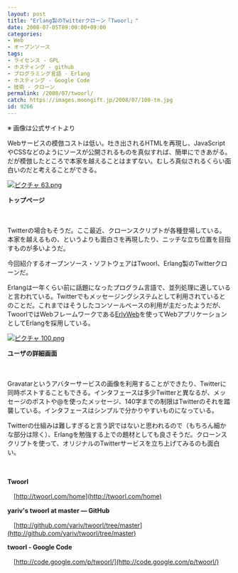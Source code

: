 ```yaml
---
layout: post
title: "Erlang製のTwitterクローン「Twoorl」"
date: 2008-07-05T09:00:00+09:00
categories:
- Web
- オープンソース
tags: 
- ライセンス - GPL
- ホスティング - github
- プログラミング言語 - Erlang
- ホスティング - Google Code
- 技術 - クローン
permalink: /2008/07/twoorl/
catch: https://images.moongift.jp/2008/07/100-tm.jpg
id: 9266
---
```

※ 画像は公式サイトより

  

Webサービスの模倣コストは低い。吐き出されるHTMLを再現し、JavaScriptやCSSなどのようにソースが公開されるものを真似すれば、簡単にできあがる。だが模倣したところで本家を越えることはまずない。むしろ真似されるくらい面白いのだと考えることができる。

  

[![ピクチャ 63.png](https://images.moongift.jp/2008/07/63-tm.jpg)](https://images.moongift.jp/2008/07/63.jpg)  
  
**トップページ**

  

　

  

Twitterの場合もそうだ。ここ最近、クローンスクリプトが各種登場している。本家を越えるもの、というよりも面白さを再現したり、ニッチな立ち位置を目指すものが多いようだ。

  

今回紹介するオープンソース・ソフトウェアはTwoorl、Erlang製のTwitterクローンだ。

  
  
<!--more-->  

Erlangは一年くらい前に話題になったプログラム言語で、並列処理に適していると言われている。Twitterでもメッセージングシステムとして利用されているとのことだ。これまではそうしたコンソールベースの利用が主だったようだが、TwoorlではWebフレームワークである[ErlyWeb](http://erlyweb.org/)を使ってWebアプリケーションとしてErlangを採用している。

  

[![ピクチャ 100.png](https://images.moongift.jp/2008/07/100-tm.jpg)](https://images.moongift.jp/2008/07/100.jpg)  
  
**ユーザの詳細画面**

  

　

  

Gravatarというアバターサービスの画像を利用することができたり、Twitterに同時ポストすることもできる。インタフェースは多少Twitterと異なるが、メッセージのポストや@を使ったメッセージ、140字までの制限はTwitterのそれを踏襲している。インタフェースはシンプルで分かりやすいものになっている。

  

Twitterの仕組みは難しすぎると言う訳ではないと思われるので（もちろん細かな部分は除く）、Erlangを勉強する上での題材としても良さそうだ。クローンスクリプトを使って、オリジナルのTwitterサービスを立ち上げてみるのも面白い。

  

　

  

**Twoorl**  
  
　[http://twoorl.com/home](http://twoorl.com/home)

  

**yariv's twoorl at master — GitHub**  
  
　[http://github.com/yariv/twoorl/tree/master](http://github.com/yariv/twoorl/tree/master)

  

**twoorl - Google Code**  
  
　[http://code.google.com/p/twoorl/](http://code.google.com/p/twoorl/)

  
